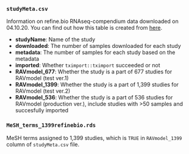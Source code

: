 ### `studyMeta.csv`
Information on refine.bio RNAseq-compendium data downloaded on 04.10.20. You can
find out how this table is created from [here](https://github.com/shbrief/GenomicSuperSignaturePaper/blob/master/Methods/available_samples.Rmd).

- **studyName**: Name of the study   
- **downloaded**: The number of samples downloaded for each study   
- **metadata**: The number of samples for each study based on the metadata   
- **imported**: Whether `tximport::tximport` succeeded or not   
- **RAVmodel_677**: Whether the study is a part of 677 studies for RAVmodel (test ver.1)   
- **RAVmodel_1399**: Whether the study is a part of 1,399 studies for RAVmodel (test ver.2)   
- **RAVmodel_536**: Whether the study is a part of 536 studies for RAVmodel (production ver.),
include studies with >50 samples and succesfully imported

### `MeSH_terms_1399refinebio.rds`
MeSH terms assigned to 1,399 studies, which is `TRUE` in `RAVmodel_1399` column
of `studyMeta.csv` file. 
